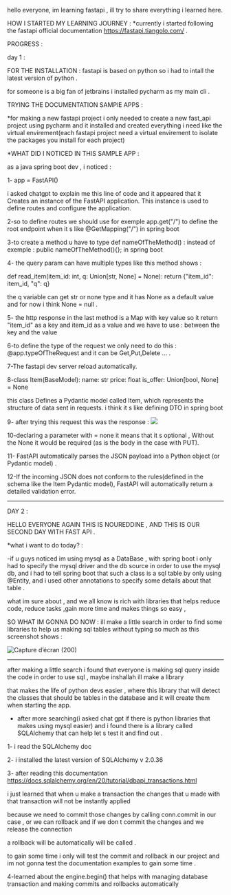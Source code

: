 hello everyone, im learning fastapi , ill try to share everything i learned here.

HOW I STARTED MY LEARNING JOURNEY : *currently i started following the fastapi official documentation https://fastapi.tiangolo.com/  .

PROGRESS :

day 1 : 

FOR THE INSTALLATION : 
fastapi is based on python so i had to intall the latest version of python .

for someone is a big fan of jetbrains i installed pycharm as my main cli .

TRYING THE DOCUMENTATION SAMPlE APPS :

*for making a new fastapi project i only needed to create a new fast_api project using pycharm and it installed and created everything i need like the virtual envirement(each fastapi project need a virtual envirement to isolate the packages you install for each project)

*WHAT DID I NOTICED IN THIS SAMPLE APP :

 as a java spring boot dev , i noticed :

 1- app = FastAPI()  

 i asked chatgpt to explain me this line of code and it appeared that it Creates an instance of the FastAPI application. This instance is used to define routes and configure the application.

 2-so to define routes we should use for exemple app.get("/") to define the root endpoint when it s like @GetMapping("/") in spring boot

 3-to create a method u have to type def nameOfTheMethod() : instead of exemple : public nameOfTheMethod(){}; in spring boot

 4- the query param can have multiple types like this method shows :

   def read_item(item_id: int, q: Union[str, None] = None):
    return {"item_id": item_id, "q": q}


  the q variable can get str or none type and it has None as a default value and for now i think None = null .

5-  the http response in the last method is a Map with key value so it return  "item_id" as a key and item_id as a value and we have to use : between the key and the value

6-to define the type of the request we only need to do this : @app.typeOfTheRequest and it can be Get,Put,Delete ...  .

7-The fastapi dev server  reload automatically.

8-class Item(BaseModel):
    name: str
    price: float
    is_offer: Union[bool, None] = None

this class Defines a Pydantic model called Item, which represents the structure of data sent in requests. i think it s like defining DTO in spring boot


9- after trying this request this was the response :
<img src="C:\Users\Nourdine\Pictures\Screenshots\Capture d’écran (198).png"/>



10-declaring a parameter with = none it means that it s optional , Without the None it would be required (as is the body in the case with PUT).

11- FastAPI automatically parses the JSON payload into a Python object (or Pydantic model) .

12-If the incoming JSON does not conform to the rules(defined in the schema like the Item Pydantic model), FastAPI will automatically return a detailed validation error.


****************************************************************************************

DAY 2 :

HELLO EVERYONE AGAIN THIS IS NOUREDDINE , AND THIS IS OUR SECOND DAY WITH FAST API .

*what i want to do today? :

-if u guys noticed im using mysql as a DataBase , with spring boot i only had to specify the mysql driver and the db source in order to use the mysql db,
and i had to tell spring boot that such a class is a sql table by only using @Entity, and i used other annotations to specify some details about that table .

what im sure about , and we all know is rich with libraries that helps reduce code, reduce tasks ,gain more time and makes things so easy ,

SO WHAT IM GONNA DO NOW  : ill make a little search in order to find some libraries to help us making sql tables without typing so much as 
this screenshot shows :







  ![Capture d’écran (200)](https://github.com/user-attachments/assets/1dc08cbf-8f7a-4862-8a99-5273755e0250)






************************************************

after making a little search i found that everyone is making sql query inside the code in order to use sql , maybe inshallah ill make a library 

that makes the life of python devs easier , where this library that will detect the classes that should be tables in the database and it will create them when starting the app.


* after more searching(i asked chat gpt if there is python libraries  that makes using mysql easier) and i found there is a library called SQLAlchemy that can help let s test it and find out .

1- i read the SQLAlchemy doc 

2- i installed the latest version of  SQLAlchemy v 2.0.36

3- after reading this documentation https://docs.sqlalchemy.org/en/20/tutorial/dbapi_transactions.html 

i just learned that when u make a transaction the changes that u made with that transaction will not be instantly applied 

because we need to commit those changes by calling conn.commit in our case , or we can rollback and if we don t commit the changes and we release the connection

a rollback will be automatically  will be called .

to gain some time i only will test the commit and rollback in our project and im not gonna test the documentation examples to gain some time .

4-learned about the engine.begin() that helps with managing database transaction and making commits and rollbacks automatically















